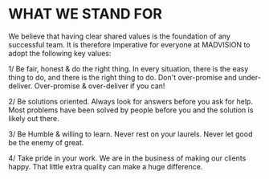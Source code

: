 # WHAT WE STAND FOR

We believe that having clear shared values is the foundation of any successful team. It is therefore imperative for everyone at MADVISION to adopt the following key values: 


1/ Be fair, honest & do the right thing. In every situation, there is the easy thing to do, and there is the right thing to do. Don't over-promise and under-deliver. Over-promise & over-deliver if you can! 

2/ Be solutions oriented. Always look for answers before you ask for help. Most problems have been solved by people before you and the solution is likely out there. 

3/ Be Humble & willing to learn. Never rest on your laurels. Never let good be the enemy of great. 

4/ Take pride in your work. We are in the business of making our clients happy. That little extra quality can make a huge difference. 



